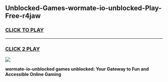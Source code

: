 
## Unblocked-Games-wormate-io-unblocked-Play-Free-r4jaw
<h3>
<a href="https://premium76.site?title=wormate-io-unblocked&ref=23A">CLICK TO PLAY</a></h3>
<hr>

<h3>
<a href="https://premium76.site?title=wormate-io-unblocked&ref=23A">CLICK 2 PLAY</a>
  
</h3>

<a href="https://premium76.site?title=wormate-io-unblocked&ref=23A"><img src="https://clearcache.store/games.png"></a>


**wormate-io-unblocked games unblocked: Your Gateway to Fun and Accessible Online Gaming**
